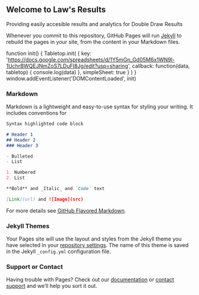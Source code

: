## Welcome to Law's Results

Providing easily accesible results and analytics for Double Draw Results

Whenever you commit to this repository, GitHub Pages will run [Jekyll](https://jekyllrb.com/) to rebuild the pages in your site, from the content in your Markdown files.

function init() {
  Tabletop.init( { key: 'https://docs.google.com/spreadsheets/d/1Y5mGn_Gd05M6x1WN9l-1UchrBWQEJNmZoS7LDuFI8Jg/edit?usp=sharing',
                   callback: function(data, tabletop) { 
                       console.log(data)
                   },
                   simpleSheet: true } )
}
window.addEventListener('DOMContentLoaded', init)

### Markdown

Markdown is a lightweight and easy-to-use syntax for styling your writing. It includes conventions for

```markdown
Syntax highlighted code block

# Header 1
## Header 2
### Header 3

- Bulleted
- List

1. Numbered
2. List

**Bold** and _Italic_ and `Code` text

[Link](url) and ![Image](src)
```

For more details see [GitHub Flavored Markdown](https://guides.github.com/features/mastering-markdown/).

### Jekyll Themes

Your Pages site will use the layout and styles from the Jekyll theme you have selected in your [repository settings](https://github.com/LawResults/LawResults.github.io/settings). The name of this theme is saved in the Jekyll `_config.yml` configuration file.

### Support or Contact

Having trouble with Pages? Check out our [documentation](https://help.github.com/categories/github-pages-basics/) or [contact support](https://github.com/contact) and we’ll help you sort it out.
